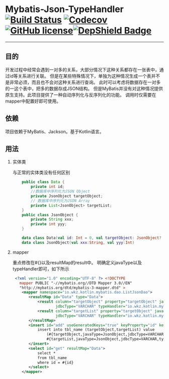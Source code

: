 # Mybatis-Json-TypeHandler [![Build Status](https://travis-ci.org/wangkezun/mybatis-json-typehandler.svg?branch=master)](https://travis-ci.org/wangkezun/mybatis-json-typehandler) [![Codecov](https://img.shields.io/codecov/c/github/wangkezun/mybatis-json-typehandler.svg)](https://github.com/wangkezun/mybatis-json-typehandler) [![GitHub license](https://img.shields.io/github/license/wangkezun/mybatis-json-typehandler.svg)](https://github.com/wangkezun/mybatis-json-typehandler/blob/master/LICENSE)[![DepShield Badge](https://depshield.sonatype.org/badges/wangkezun/mybatis-json-typehandler/depshield.svg)](https://depshield.github.io)

---

## 目的
开发过程中经常会遇到一对多的关系，大部分情况下这种关系都存在一张表中，通过id等关系进行关联。
但是在某些特殊情况下，单独为这种情况生成一个表并不是非常必须，而且也不会对这种关系进行查询。
此时可以考虑将数据存在一对多的一这个表中，把多的数据存成JSON结构。
但是MyBatis并没有对这种情况提供原生支持。此项目提供了一种自动序列化与反序列化的功能。
调用时仅需要在mapper中配置好即可使用。

## 依赖
项目依赖于MyBatis、Jackson。基于Kotlin语言。

## 用法
1. 实体类

   与正常的实体类没有任何区别

    ```java
        public class Data {
            private int id;
            //数据库中序列化为JSON Object
            private JsonObject targetObject;
            // 数据库中序列化为JSON Array
            private List<JsonObject> targetList;
        }
        public class JsonObject {
            private String xxx;
            private int yyy;
        }
    ```
    ```kotlin
        data class Data(val id: Int = 0, val targetObject: JsonObject? = null, val targetList:List<JsonObject>? =null)
        data class JsonObject(val xxx:String, val yyy:Int)
    ```
2. mapper

   重点修改在#{}以及resultMap的result中。
   明确定义javaType以及typeHandler即可，如下所示
    ```xml
     <?xml version="1.0" encoding="UTF-8" ?> <!DOCTYPE
       mapper PUBLIC "-//mybatis.org//DTD Mapper 3.0//EN"
       "http://mybatis.org/dtd/mybatis-3-mapper.dtd" >
        <mapper namespace="io.wkz.kotlin.mybatis.dao.ListJsonDao">
           <resultMap id="Data" type="Data">
               <result column="targetObject" property="targetObject" javaType="JsonObject"
                       jdbcType="VARCHAR" typeHandler="io.wkz.kotlin.mybatis.JsonObjectTypeHandler"/>
               <result column="targetList" property="targetObject" javaType="JsonObject"
                       jdbcType="VARCHAR" typeHandler="io.wkz.kotlin.mybatis.JsonListTypeHandler"/>
           </resultMap>
           <insert id="add" useGeneratedKeys="true" keyProperty="id" keyColumn="id">
               insert into tbl_name (targetObject,targetList) value
                   (#{targetObject,javaType=JsonObject,jdbcType=VARCHAR,typeHandler=io.wkz.kotlin.mybatis.JsonObjectTypeHandler},
                   #{targetList,javaType=JsonObject,jdbcType=VARCHAR,typeHandler=io.wkz.kotlin.mybatis.JsonListTypeHandler})
           </insert>
           <select id="get" resultMap="Data">
               select *
               from tbl_name
               where id = #{id}
           </select>
        </mapper>
    ```
